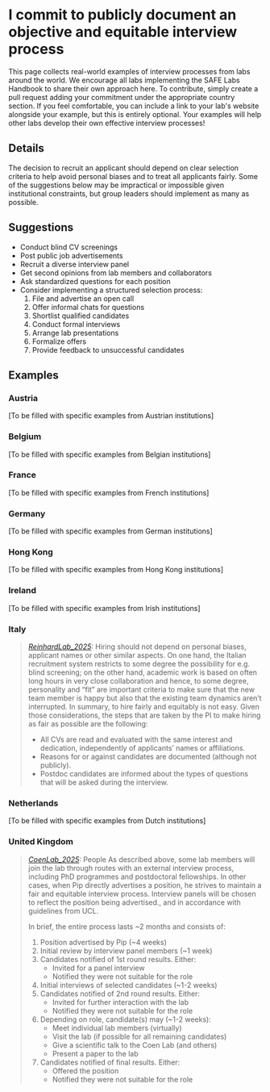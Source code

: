 # I commit to publicly document an objective and equitable interview process

This page collects real-world examples of interview processes from labs around the world. We encourage all labs implementing the SAFE Labs Handbook to share their own approach here. To contribute, simply create a pull request adding your commitment under the appropriate country section. If you feel comfortable, you can include a link to your lab's website alongside your example, but this is entirely optional. Your examples will help other labs develop their own effective interview processes!

## Details
The decision to recruit an applicant should depend on clear selection criteria to help avoid personal biases and to treat all applicants fairly. Some of the suggestions below may be impractical or impossible given institutional constraints, but group leaders should implement as many as possible.

## Suggestions
- Conduct blind CV screenings
- Post public job advertisements
- Recruit a diverse interview panel
- Get second opinions from lab members and collaborators
- Ask standardized questions for each position
- Consider implementing a structured selection process:
  1. File and advertise an open call
  2. Offer informal chats for questions
  3. Shortlist qualified candidates
  4. Conduct formal interviews
  5. Arrange lab presentations
  6. Formalize offers
  7. Provide feedback to unsuccessful candidates

## Examples

### Austria
[To be filled with specific examples from Austrian institutions]

### Belgium
[To be filled with specific examples from Belgian institutions]

### France
[To be filled with specific examples from French institutions]

### Germany
[To be filled with specific examples from German institutions]

### Hong Kong
[To be filled with specific examples from Hong Kong institutions]

### Ireland
[To be filled with specific examples from Irish institutions]

### Italy
>_[ReinhardLab_2025](https://reinhardlab.org/philosophy):_ Hiring should not depend on personal biases, applicant names or other similar aspects. On one hand, the Italian recruitment system restricts to some degree the possibility for e.g. blind screening; on the other hand, academic work is based on often long hours in very close collaboration and hence, to some degree, personality and “fit” are important criteria to make sure that the new team member is happy but also that the existing team dynamics aren’t interrupted. In summary, to hire fairly and equitably is not easy. Given those considerations, the steps that are taken by the PI to make hiring as fair as possible are the following:
>- All CVs are read and evaluated with the same interest and dedication, independently of applicants’ names or affiliations.
>- Reasons for or against candidates are documented (although not publicly).
>- Postdoc candidates are informed about the types of questions that will be asked during the interview.

### Netherlands
[To be filled with specific examples from Dutch institutions]

### United Kingdom
>_[CoenLab_2025](https://coen-lab.com/):_ People As described above, some lab members will join the lab through routes with an external interview process, including PhD programmes and postdoctoral fellowships. In other cases, when Pip directly advertises a position, he strives to maintain a fair and equitable interview process. Interview panels will be chosen to reflect the position being advertised., and in accordance with guidelines from UCL.
>
>In brief, the entire process lasts ~2 months and consists of:
>
>1. Position advertised by Pip (~4 weeks)
>2. Initial review by interview panel members (~1 week)
>3. Candidates notified of 1st round results. Either:
>    - Invited for a panel interview
>    - Notified they were not suitable for the role
>4. Initial interviews of selected candidates (~1-2 weeks)
>5. Candidates notified of 2nd round results. Either:
>    - Invited for further interaction with the lab
>    - Notified they were not suitable for the role
>6. Depending on role, candidate(s) may (~1-2 weeks):
>    - Meet individual lab members (virtually)
>    - Visit the lab (if possible for all remaining candidates)
>    - Give a scientific talk to the Coen Lab (and others)
>    - Present a paper to the lab
>7. Candidates notified of final results. Either:
>    - Offered the position
>    - Notified they were not suitable for the role
